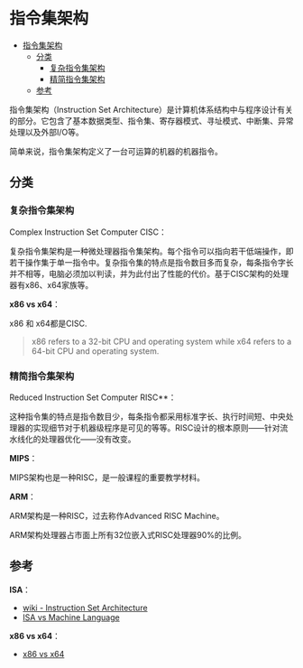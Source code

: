 # 指令集架构

- [指令集架构](#指令集架构)
  - [分类](#分类)
    - [复杂指令集架构](#复杂指令集架构)
    - [精简指令集架构](#精简指令集架构)
  - [参考](#参考)

指令集架构（Instruction Set Architecture）是计算机体系结构中与程序设计有关的部分。它包含了基本数据类型、指令集、寄存器模式、寻址模式、中断集、异常处理以及外部I/O等。

简单来说，指令集架构定义了一台可运算的机器的机器指令。

## 分类

### 复杂指令集架构

Complex Instruction Set Computer CISC：

复杂指令集架构是一种微处理器指令集架构。每个指令可以指向若干低端操作，即若干操作集于单一指令中。复杂指令集的特点是指令数目多而复杂，每条指令字长并不相等，电脑必须加以判读，并为此付出了性能的代价。基于CISC架构的处理器有x86、x64家族等。

**x86 vs x64**：

x86 和 x64都是CISC.

> x86 refers to a 32-bit CPU and operating system while x64 refers to a 64-bit CPU and operating system.

### 精简指令集架构

Reduced Instruction Set Computer RISC**：

这种指令集的特点是指令数目少，每条指令都采用标准字长、执行时间短、中央处理器的实现细节对于机器级程序是可见的等等。RISC设计的根本原则——针对流水线化的处理器优化——没有改变。

**MIPS**：

MIPS架构也是一种RISC，是一般课程的重要教学材料。

**ARM**：

ARM架构是一种RISC，过去称作Advanced RISC Machine。

ARM架构处理器占市面上所有32位嵌入式RISC处理器90%的比例。

## 参考

**ISA**：

- [wiki - Instruction Set Architecture](https://en.wikipedia.org/wiki/Instruction_set_architecture)
- [ISA vs Machine Language](https://www.cise.ufl.edu/~mssz/CompOrg/CDA-lang.html)

**x86 vs x64**：

- [x86 vs x64](https://www.seeedstudio.com/blog/2020/02/24/what-is-x86-architecture-and-its-difference-between-x64/)
